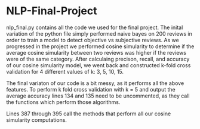 # NLP-Final-Project

nlp_final.py contains all the code we used for the final project.  The inital variation of the python file simply performed naive bayes on 
200 reviews in order to train a model to detect objective vs subjective reviews.  As we progressed in the project we performed cosine 
simularity to determine if the average cosine simularity between two reviews was higher if the reviews were of the same category.  After 
calculaing precison, recall, and accuracy of our cosine simularity model, we went back and constructed k-fold cross validation for 4 different
values of k: 3, 5, 10, 15.  

The final variaton of our code is a bit messy, as it performs all the above features.  To perform k fold
cross validation with k = 5 and output the average accuracy lines 134 and 135 need to be uncommented, as they call the functions which
perform those algorithms.  

Lines 387 through 395 call the methods that perform all our cosine simularity computations.   

